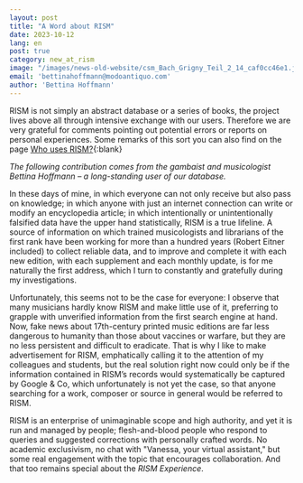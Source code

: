 ```yaml
---
layout: post
title: "A Word about RISM"
date: 2023-10-12
lang: en
post: true
category: new_at_rism
image: "/images/news-old-website/csm_Bach_Grigny_Teil_2_14_caf0cc46e1.jpg"
email: 'bettinahoffmann@modoantiquo.com'
author: 'Bettina Hoffmann'
---
```


RISM is not simply an abstract database or a series of books, the project lives above all through intensive exchange with our users. Therefore we are very grateful for comments pointing out potential errors or reports on personal experiences. Some remarks of this sort you can also find on the page [Who uses RISM?](/organization/who-uses-rism.html){:blank}

_The following contribution comes from the gambaist and musicologist Bettina Hoffmann – a long-standing user of our database._

In these days of mine, in which everyone can not only receive but also pass on knowledge; in which anyone with just an internet connection can write or modify an encyclopedia article; in which intentionally or unintentionally falsified data have the upper hand statistically, RISM is a true lifeline. A source of information on which trained musicologists and librarians of the first rank have been working for more than a hundred years (Robert Eitner included) to collect reliable data, and to improve and complete it with each new edition, with each supplement and each monthly update, is for me naturally the first address, which I turn to constantly and gratefully during my investigations.

Unfortunately, this seems not to be the case for everyone: I observe that many musicians hardly know RISM and make little use of it, preferring to grapple with unverified information from the first search engine at hand. Now, fake news about 17th-century printed music editions are far less dangerous to humanity than those about vaccines or warfare, but they are no less persistent and difficult to eradicate. That is why I like to make advertisement for RISM, emphatically calling it to the attention of my colleagues and students, but the real solution right now could only be if the information contained in RISM’s records would systematically be captured by Google & Co, which unfortunately is not yet the case, so that anyone searching for a work, composer or source in general would be referred to RISM.

RISM is an enterprise of unimaginable scope and high authority, and yet it is run and managed by people; flesh-and-blood people who respond to queries and suggested corrections with personally crafted words. No academic exclusivism, no chat with "Vanessa, your virtual assistant," but some real engagement with the topic that encourages collaboration. And that too remains special about the _RISM Experience_.

